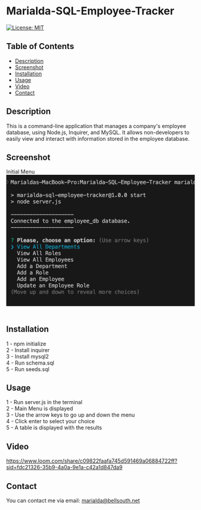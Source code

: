 # Marialda-SQL-Employee-Tracker
[![License: MIT](https://img.shields.io/badge/License-MIT-yellow.svg)](https://opensource.org/licenses/MIT)

## Table of Contents
  - [Description](#description)
  - [Screenshot](#screenshot)
  - [Installation](#installation)
  - [Usage](#usage)
  - [Video](#video)
  - [Contact](#contact)
 
## Description
This is a command-line application that manages a company's employee database, using Node.js, Inquirer, and MySQL. It allows non-developers to easily view and interact with information stored in the employee database.

## Screenshot
Initial Menu <br/>
![initial-menu](./images/Initial-Menu.png) <br/> <br/> 

## Installation 
1 - npm initialize <br/>
2 - Install inquirer <br/>
3 - Install mysql2 <br/>
4 - Run schema.sql <br/>
5 - Run seeds.sql <br/>

## Usage
1 - Run server.js in the terminal <br/>
2 - Main Menu is displayed <br/>
3 - Use the arrow keys to go up and down the menu <br/>
4 - Click enter to select your choice <br/>
5 - A table is displayed with the results <br/>

## Video
https://www.loom.com/share/c09822faafa745d591469a06884722ff?sid=fdc21326-35b9-4a0a-9e1a-c42a1d847da9

## Contact
You can contact me via email: marialda@bellsouth.net
